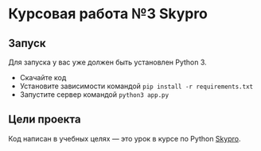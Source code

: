 # Курсовая работа №3 Skypro

## Запуск

Для запуска у вас уже должен быть установлен Python 3.

- Скачайте код
- Установите зависимости командой `pip install -r requirements.txt`
- Запустите сервер командой `python3 app.py`

## Цели проекта

Код написан в учебных целях — это урок в курсе по Python [Skypro](https://sky.pro).